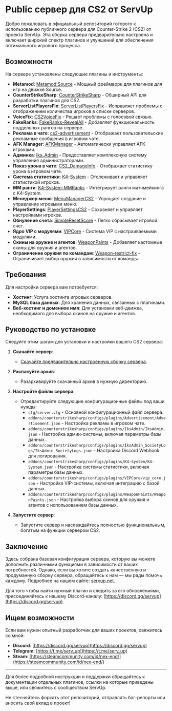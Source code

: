 # Public сервер для CS2 от ServUp

Добро пожаловать в официальный репозиторий готового к использованию публичного сервера для Counter-Strike 2 (CS2) от проекта ServUp. Эта сборка сервера предварительно настроена и включает широкий спектр плагинов и улучшений для обеспечения оптимального игрового процесса.

## Возможности

На сервере установлены следующие плагины и инструменты:

- **Metamod**: [Metamod:Source](https://www.metamodsource.net/downloads.php/?branch=master) - Мощный фреймворк для плагинов для игр на движке Source.
- **CounterStrikeSharp**: [CounterStrikeSharp](https://github.com/roflmuffin/CounterStrikeSharp) - Обширный API для разработки плагинов для CS2.
- **ServerListPlayersFix**: [ServerListPlayersFix](https://github.com/Source2ZE/ServerListPlayersFix) - Исправляет проблемы с отображением количества игроков в списке серверов.
- **VoiceFix**: [CS2VoiceFix](https://github.com/Source2ZE/CS2VoiceFix) - Решает проблемы с голосовой связью.
- **FakeRanks**: [FakeRanks-RevealAll](https://github.com/Cruze03/FakeRanks-RevealAll) - Добавляет функциональность поддельных рангов на сервере.
- **Реклама в чате**: [cs2-advertisement](https://github.com/partiusfabaa/cs2-advertisement) - Отображает пользовательские рекламные сообщения в игровом чате.
- **AFK Manager**: [AFKManager](https://github.com/NiGHT757/AFKManager) - Автоматически управляет AFK-игроками.
- **Админка**: [Iks_Admin](https://github.com/Iksix/Iks_Admin) - Предоставляет комплексную систему управления администраторами.
- **Показ урона в чате**: [CS2_DamageInfo](https://github.com/KitsuneLab-Development/CS2_DamageInfo) - Отображает статистику урона в игровом чате.
- **Система статистики**: [K4-System](https://github.com/KitsuneLab-Development/K4-System) - Отслеживает и управляет статистикой игроков.
- **MM ранги**: [K4-System-MMRanks](https://github.com/KitsuneLab-Development/K4-System-MMRanks) - Интегрирует ранги матчмейкинга с K4-System.
- **Менеджер меню**: [MenuManagerCS2](https://github.com/NickFox007/MenuManagerCS2) - Упрощает создание и управление игровыми меню.
- **PlayerSettings**: [PlayerSettingsCS2](https://github.com/NickFox007/PlayerSettingsCS2) - Сохраняет и управляет настройками игроков.
- **Обнуление счета**: [SimpleResetScore](https://github.com/stefanx111/cs2-SimpleResetScore) - Легко сбрасывает игровой счет.
- **Ядро VIP с модулями**: [VIPCore](https://github.com/partiusfabaa/cs2-VIPCore) - Система VIP с настраиваемыми модулями.
- **Скины на оружие и агентов**: [WeaponPaints](https://github.com/Nereziel/cs2-WeaponPaints) - Добавляет кастомные скины для оружия и агентов.
- **Ограничение оружия по командам**: [Weapon-restrict-fix](https://github.com/Nip0s/Weapon-restrict-fix) - Ограничивает выбор оружия в зависимости от команды.

## Требования

Для настройки сервера вам потребуется:

- **Хостинг**: Услуга хостинга игровых серверов.
- **MySQL база данных**: Для хранения данных, связанных с плагинами.
- **Веб-хостинг и доменное имя**: Для установки веб-движка, необходимого для выбора скинов на оружие и агентов.

## Руководство по установке

Следуйте этим шагам для установки и настройки вашего CS2 сервера:

1. **Скачайте сервер**:
   - [Скачайте предварительно настроенную сборку сервера](https://github.com/serv-up/cs2-public-serv).
   
2. **Распакуйте архив**:
   - Разархивируйте скачанный архив в нужную директорию.

3. **Настройте файлы сервера**:
   - Отредактируйте следующие конфигурационные файлы под ваши нужды:
     - `cfg/server.cfg` - Основной конфигурационный файл сервера.
     - `addons/counterstrikesharp/configs/plugins/Advertisement/Advertisement.json` - Настройка рекламы в игровом чате.
     - `addons/counterstrikesharp/configs/plugins/IksAdmin/IksAdmin.json` - Настройка админ-системы, включая параметры базы данных.
     - `addons/counterstrikesharp/configs/plugins/IksAdmin_SocietyLogs/IksAdmin_SocietyLogs.json` - Настройка Discord Webhook для логирования.
     - `addons/counterstrikesharp/configs/plugins/K4-System/K4-System.json` - Настройка системы статистики, включая параметры базы данных.
     - `addons/counterstrikesharp/configs/plugins/VIPCore/vip_core.json` - Настройка VIP-системы, включая интеграцию с базой данных.
     - `addons/counterstrikesharp/configs/plugins/WeaponPaints/WeaponPaints.json` - Настройка выбора скинов для оружия и агентов с использованием базы данных.

4. **Запустите сервер**:
   - Запустите сервер и наслаждайтесь полностью функциональным, богатым на функции сервером CS2.

## Заключение

Здесь собрана базовая конфигурация сервера, которую вы можете дополнить различными функциями в зависимости от ваших потребностей. Однако, если вы хотите создать качественную и продуманную сборку сервера, обращайтесь к нам — мы рады помочь каждому. Подробнее на нашем сайте: [servup.net](https://servup.net).

Для того чтобы найти нужный плагин и следить за его обновлениями, присоединяйтесь к нашему Discord-каналу: [https://discord.gg/servup](https://discord.gg/servup).

## Ищем возможности

Если вам нужен опытный разработчик для ваших проектов, свяжитесь со мной:

- **Discord**: [https://discord.gg/servup](https://discord.gg/servup)
- **Telegram**: [https://t.me/serv_up](https://t.me/serv_up)
- **Steam**: [https://steamcommunity.com/id/nex-end/](https://steamcommunity.com/id/nex-end/)

---
Для более подробной инструкции и поддержки обращайтесь к документации отдельных плагинов, ссылки на которые приведены выше, или свяжитесь с сообществом ServUp.

Не стесняйтесь форкать этот репозиторий, отправлять баг-репорты или вносить свой вклад в проект!
